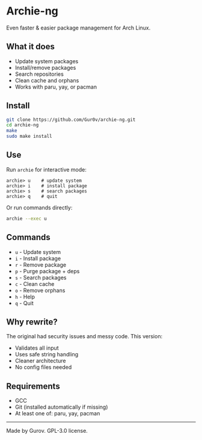 # Archie-ng

Even faster & easier package management for Arch Linux.

## What it does

- Update system packages
- Install/remove packages  
- Search repositories
- Clean cache and orphans
- Works with paru, yay, or pacman

## Install

```bash
git clone https://github.com/Gur0v/archie-ng.git
cd archie-ng
make
sudo make install
```

## Use

Run `archie` for interactive mode:

```
archie> u    # update system
archie> i    # install package
archie> s    # search packages
archie> q    # quit
```

Or run commands directly:
```bash
archie --exec u
```

## Commands

- `u` - Update system
- `i` - Install package
- `r` - Remove package  
- `p` - Purge package + deps
- `s` - Search packages
- `c` - Clean cache
- `o` - Remove orphans
- `h` - Help
- `q` - Quit

## Why rewrite?

The original had security issues and messy code. This version:
- Validates all input
- Uses safe string handling
- Cleaner architecture
- No config files needed

## Requirements

- GCC
- Git (installed automatically if missing)
- At least one of: paru, yay, pacman

---

Made by Gurov. GPL-3.0 license.
